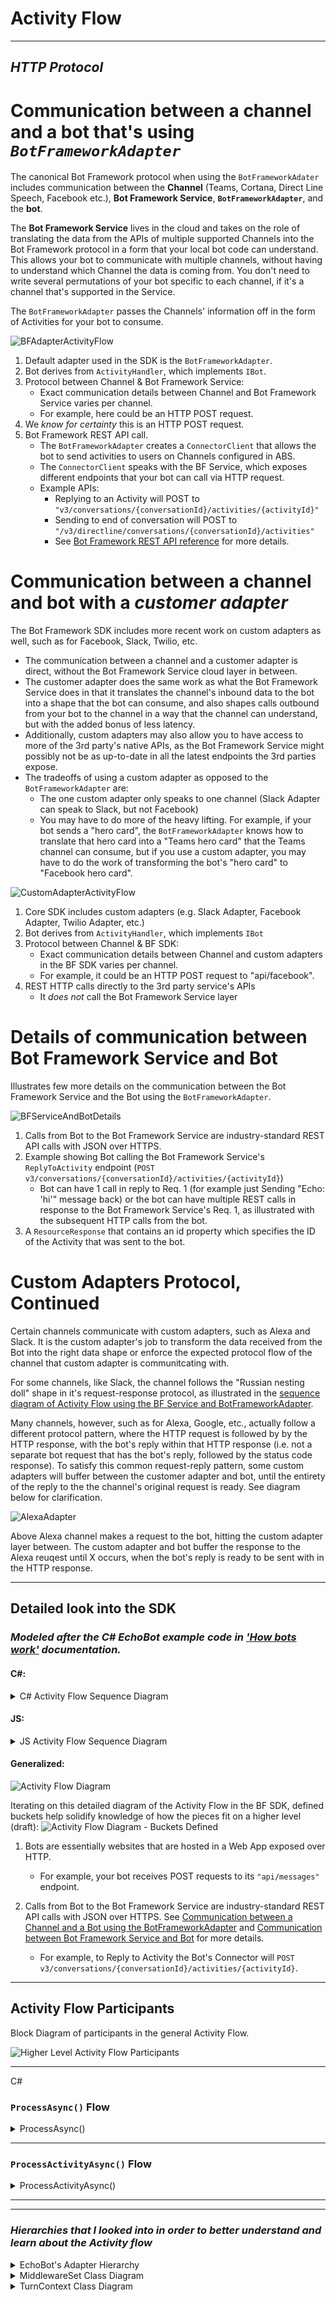 # Activity Flow

___

## *HTTP Protocol*

# Communication between a channel and a bot that's using *`BotFrameworkAdapter`*

The canonical Bot Framework protocol when using the `BotFrameworkAdater` includes communication between the **Channel** (Teams, Cortana, Direct Line Speech, Facebook etc.), **Bot Framework Service**, **`BotFrameworkAdapter`**, and the **bot**.

The **Bot Framework Service** lives in the cloud and takes on the role of translating the data from the APIs of multiple supported Channels into the Bot Framework protocol in a form that your local bot code can understand. This allows your bot to communicate with multiple channels, without having to understand which Channel the data is coming from. You don't need to write several permutations of your bot specific to each channel, if it's a channel that's supported in the Service.

The `BotFrameworkAdapter` passes the Channels' information off in the form of Activities for your bot to consume. 

![BFAdapterActivityFlow](../../GraphSVGs/BFAdapterActivityFlow.svg "Activity Flow with BotFrameworkAdapter")

1. Default adapter used in the SDK is the `BotFrameworkAdapter`.
2. Bot derives from `ActivityHandler`, which implements `IBot`.
3. Protocol between Channel & Bot Framework Service:
    * Exact communication details between Channel and Bot Framework Service varies per channel.
    * For example, here could be an HTTP POST request.
4. We *know for certainty* this is an HTTP POST request. 
5. Bot Framework REST API call.
    * The `BotFrameworkAdapter` creates a `ConnectorClient` that allows the bot to send activities to users on Channels configured in ABS.
    * The `ConnectorClient` speaks with the BF Service, which exposes different endpoints that your bot can call via HTTP request. 
    * Example APIs:
        * Replying to an Activity will POST to `"v3/conversations/{conversationId}/activities/{activityId}"`
        * Sending to end of conversation will POST to `"/v3/directline/conversations/{conversationId}/activities"`
        * See [Bot Framework REST API reference](https://docs.microsoft.com/en-us/azure/bot-service/rest-api/bot-framework-rest-connector-api-reference?view=azure-bot-service-4.0) for more details.


# Communication between a channel and bot with a *customer adapter*

The Bot Framework SDK includes more recent work on custom adapters as well, such as for Facebook, Slack, Twilio, etc. 
* The communication between a channel and a customer adapter is direct, without the Bot Framework Service cloud layer in between. 
* The customer adapter does the same work as what the Bot Framework Service does in that it translates the channel's inbound data to the bot into a shape that the bot can consume, and also shapes calls outbound from your bot to the channel in a way that the channel can understand, but with the added bonus of less latency.
* Additionally, custom adapters may also allow you to have access to more of the 3rd party's native APIs, as the Bot Framework Service might possibly not be as up-to-date in all the latest endpoints the 3rd parties expose.
* The tradeoffs of using a custom adapter as opposed to the `BotFrameworkAdapter` are:
    * The one custom adapter only speaks to one channel (Slack Adapter can speak to Slack, but not Facebook)
    * You may have to do more of the heavy lifting. For example, if your bot sends a "hero card", the `BotFrameworkAdapter` knows how to translate that hero card into a "Teams hero card" that the Teams channel can consume, but if you use a custom adapter, you may have to do the work of transforming the bot's "hero card" to "Facebook hero card".

![CustomAdapterActivityFlow](../../GraphSVGs/CustomAdapterActivityFlow.svg "Activity Flow with Custom Adapter")

1. Core SDK includes custom adapters (e.g. Slack Adapter, Facebook Adapter, Twilio Adapter, etc.)
2. Bot derives from `ActivityHandler`, which implements `IBot`
3. Protocol between Channel & BF SDK:
    * Exact communication details between Channel and custom adapters in the BF SDK varies per channel.
    * For example, it could be an HTTP POST request to "api/facebook".
4. REST HTTP calls directly to the 3rd party service's APIs
    * It *does not* call the Bot Framework Service layer

# Details of communication between Bot Framework Service and Bot

Illustrates few more details on the communication between the Bot Framework Service and the Bot using the `BotFrameworkAdapter`.

![BFServiceAndBotDetails](../../GraphSVGs/BFServiceAndBotDetails.svg "BF Service and Bot Details")

1. Calls from Bot to the Bot Framework Service are industry-standard REST API calls with JSON over HTTPS.
2. Example showing Bot calling the Bot Framework Service's `ReplyToActivity` endpoint (`POST v3/conversations/{conversationId}/activities/{activityId}`)
    * Bot can have 1 call in reply to Req. 1 (for example just Sending "Echo: 'hi'" message back) or the bot can have multiple REST calls in response to the Bot Framework Service's Req. 1, as illustrated with the subsequent HTTP calls from the bot.
3. A `ResourceResponse` that contains an id property which specifies the ID of the Activity that was sent to the bot.

# Custom Adapters Protocol, Continued

Certain channels communicate with custom adapters, such as Alexa and Slack. It is the custom adapter's job to transform the data received from the Bot into the right data shape or enforce the expected protocol flow of the channel that custom adapter is communitcating with.

For some channels, like Slack, the channel follows the "Russian nesting doll" shape in it's request-response protocol, as illustrated in the [sequence diagram of Activity Flow using the BF Service and BotFrameworkAdapter](https://github.com/Zerryth/Mermaid/tree/master/MarkdownFiles/ActivityFlow#communication-between-a-channel-and-a-bot-thats-using-botframeworkadapter).

Many channels, however, such as for Alexa, Google, etc., actually follow a different protocol pattern, where the HTTP request is followed by by the HTTP response, with the bot's reply within that HTTP response (i.e. not a separate bot request that has the bot's reply, followed by the status code response). To satisfy this common request-reply pattern, some custom adapters will buffer between the customer adapter and bot, until the entirety of the reply to the the channel's original request is ready. See diagram below for clarification.

![AlexaAdapter](../../GraphSVGs/AlexaAdapter.svg)

Above Alexa channel makes a request to the bot, hitting the custom adapter layer between. The custom adapter and bot buffer the response to the Alexa reuqest until X occurs, when the bot's reply is ready to be sent with in the HTTP response.

___
## Detailed look into the SDK

### *Modeled after the C# EchoBot example code in ['How bots work'](https://docs.microsoft.com/en-us/azure/bot-service/bot-builder-basics?view=azure-bot-service-4.0&tabs=csharp#bot-logic) documentation.*

#### C#:
<details>
    <summary>C# Activity Flow Sequence Diagram</summary>

![Activity Flow Diagram](../../GraphSVGs/CsharpActivity.svg "Activity Flow C# EchoBot")
</details>

#### JS:
<details>
    <summary>JS Activity Flow Sequence Diagram</summary>

![Activity Flow Diagram](../../GraphSVGs/JSActivity.svg "Activity Flow JS EchoBot")
</details>

#### Generalized:
![Activity Flow Diagram](../../GraphSVGs/GeneralActivityFlow.svg "Generalized Activity Flow")

Iterating on this detailed diagram of the Activity Flow in the BF SDK, defined buckets help solidify knowledge of how the pieces fit on a higher level (draft):
![Activity Flow Diagram - Buckets Defined](../../SketchedDrafts/ActivityFlow/ActivityFlowWithDefinedBuckets.png "Activity Flow with Defined Buckets")

1. Bots are essentially websites that are hosted in a Web App exposed over HTTP.
    - For example, your bot receives POST requests to its `"api/messages"` endpoint.

2. Calls from Bot to the Bot Framework Service are industry-standard REST API calls with JSON over HTTPS. See [Communication between a Channel and a Bot using the BotFrameworkAdapter](https://github.com/Zerryth/Mermaid/tree/master/MarkdownFiles/ActivityFlow#communication-between-a-channel-and-a-bot-thats-using-botframeworkadapter) and [Communication between Bot Framework Service and Bot](https://github.com/Zerryth/Mermaid/tree/master/MarkdownFiles/ActivityFlow#details-of-communication-between-bot-framework-service-and-bot) for more details.
    - For example, to Reply to Activity the Bot's Connector will `POST v3/conversations/{conversationId}/activities/{activityId}`.
___

## Activity Flow Participants
Block Diagram of participants in the general Activity Flow.

![Higher Level Activity Flow Participants](../../Images/ChannelAzureSdkBot_BlockDiagram.png "Higher Level Activity Flow Participants")

___

C#

### `ProcessAsync()` Flow
<details>
    <summary>ProcessAsync()</summary>

![ProcessAsync](../../GraphSVGs/ProcessAsync.svg "ProcessAsync Flow C# EchoBot")

</details>

___

### `ProcessActivityAsync()` Flow
<details>
    <summary>ProcessActivityAsync()</summary>

![ProcessActivityAsync](../../GraphSVGs/ProcessActivityAsync.svg "ProcessActivityAsync")

</details>

___
___

### *Hierarchies that I looked into in order to better understand and learn about the Activity flow*

<details>
    <summary>EchoBot's Adapter Hierarchy</summary>

![EchoBot's Adapter Hierarchy](../../GraphSVGs/EchoAdapterHierarchy.svg "EchoBot's Adapter Hierarchy")
</details>

<details>
    <summary>MiddlewareSet Class Diagram</summary>

![MiddlewareSet Class Diagram](../../GraphSVGs/MiddlewareSetClassDiagram.svg "MiddlewareSet Class Diagram")
</details>

<details>
    <summary>TurnContext Class Diagram</summary>

![TurnContext Class Diagram](../../GraphSVGs/TurnContext.svg "TurnContext Class Diagram")
</details>